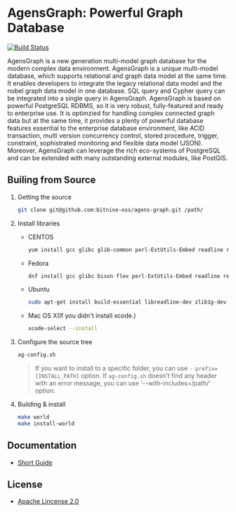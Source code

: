 AgensGraph: Powerful Graph Database
====================================

[![Build Status](https://travis-ci.org/bitnine-oss/agens-graph.svg?branch=master)](https://travis-ci.org/bitnine-oss/agens-graph)

AgensGraph is a new generation multi-model graph database for the modern complex data environment. AgensGraph is a unique multi-model database, which supports relational and graph data model at the same time. It enables developers to integrate the legacy relational data model and the nobel graph data model in one database. SQL query and Cypher query can be integrated into a single query in AgensGraph. AgensGraph is based on powerful PostgreSQL RDBMS, so it is very robust, fully-featured and ready to enterprise use. It is optimzied for handling complex connected graph data but at the same time, it provides a plenty of powerful database features essential to the enterprise database environment, like ACID transaction, multi version concurrency control, stored procedure, trigger, constraint, sophistrated monitoring and flexible data model (JSON). Moreover, AgensGraph can leverage the rich eco-systems of PostgreSQL and can be extended with many outstanding external modules, like PostGIS. 

Builing from Source
-------------------
1. Getting the source
    ```bash
    git clone git@github.com:bitnine-oss/agens-graph.git /path/
    ```

2. Install libraries
    * CENTOS
        ```bash
        yum install gcc glibc glib-common perl-ExtUtils-Embed readline readline-devel zlib zlib-devel openssl openssl-devel  pam pam-devel libxml2 libxml2-devel libxslt libxslt-devel ldap libldap-devel libpam0g-dev openldap-devel tcl tcl-devel python-devel
        ```
    * Fedora
        ```bash
        dnf install gcc glibc bison flex perl-ExtUtils-Embed readline readline-devel zlib zlib-devel openssl openssl-devel  pam pam-devel libxml2 libxml2-devel libxslt libxslt-devel openldap-devel tcl tcl-devel python-devel
        ```
    * Ubuntu
        ```bash
        sudo apt-get install build-essential libreadline-dev zlib1g-dev flex bison libxml2-dev libxslt-dev libssl-dev openssl libgnutls-openssl27 libcrypto++-dev libldap2-dev libpam0g-dev tcl-dev python-dev
        ```
    * Mac OS X(If you didn't install xcode.)
        ```bash
        xcode-select --install
        ```

3. Configure the source tree
    ```bash
    ag-config.sh
    ```
    >If you want to install to a specific folder, you can use ``--prefix=[INSTALL_PATH]`` option.
    >If ``ag-config.sh`` doesn't find any header with an error message, you can use '--with-includes=/path/' option.

4. Building & install
    ```bash
    make world
    make install-world
    ```

Documentation
-------------
* [Short Guide](http://bitnine.net/support/documents_backup/quick-start-guide-html)


License
-------

* [Apache Lincense 2.0](http://www.apache.org/license/LICENSE-2.0.html)


